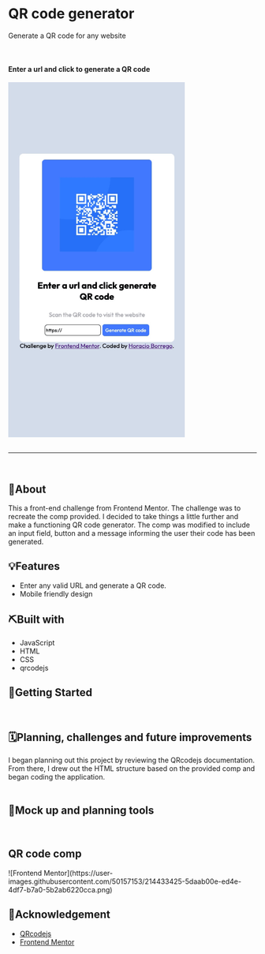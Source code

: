 <div align=“center”>
  <!— Add your project logo if you have any —>
</div> 
  <h1 align=“center”>QR code generator</h1>
  <p align=“center”>
    Generate a QR code for any website
  </p>
  
<br />

<div>
  <h4 align=“center”>Enter a url and click to generate a QR code</h4>
  <img align="center" src="./qr-code.gif" alt="QR code application gif" height="720"/>
</div>

<br/>
<hr />
<br/>

## 🧐About

This a front-end challenge from Frontend Mentor. The challenge was to recreate the comp provided. I decided to take things a little further and make a functioning QR code generator. The comp was modified to include an input field, button and a message informing the user their code has been generated.
<br/>

## 💡Features

- Enter any valid URL and generate a QR code.
- Mobile friendly design
  <br/>

## ⛏️Built with

- JavaScript
- HTML
- CSS
- qrcodejs

## 🏁Getting Started

<br/>

## 🗓Planning, challenges and future improvements

I began planning out this project by reviewing the QRcodejs documentation. From there, I drew out the HTML structure based on the provided comp and began coding the application.
<br/>
<br />

## 🔧Mock up and planning tools

<br/>
  
  <h2>QR code comp</h2>
  ![Frontend Mentor](https://user-images.githubusercontent.com/50157153/214433425-5daab00e-ed4e-4df7-b7a0-5b2ab6220cca.png)

## 🎉Acknowledgement

- [QRcodejs](https://github.com/davidshimjs/qrcodejs)
- [Frontend Mentor](https://www.frontendmentor.io/home)
